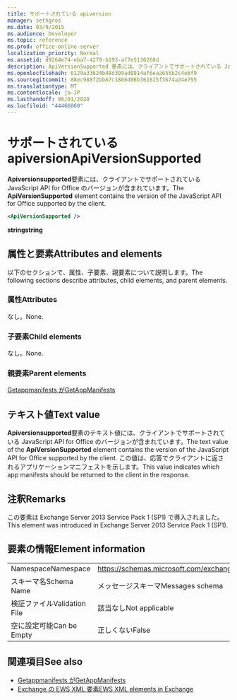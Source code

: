 ```yaml
---
title: サポートされている apiversion
manager: sethgros
ms.date: 03/9/2015
ms.audience: Developer
ms.topic: reference
ms.prod: office-online-server
localization_priority: Normal
ms.assetid: d9264e74-eba7-4279-b193-af7e5130268d
description: ApiVersionSupported 要素には、クライアントでサポートされている JavaScript API for Office のバージョンが含まれています。
ms.openlocfilehash: 0129a33624b48d309ad0814af6eaa655b2c4e6f9
ms.sourcegitcommit: 88ec988f2bb67c1866d06b361615f3674a24e795
ms.translationtype: MT
ms.contentlocale: ja-JP
ms.lasthandoff: 06/01/2020
ms.locfileid: "44466060"
---
```

# <a name="apiversionsupported"></a><span data-ttu-id="03ebc-103">サポートされている apiversion</span><span class="sxs-lookup"><span data-stu-id="03ebc-103">ApiVersionSupported</span></span>

<span data-ttu-id="03ebc-104">**Apiversionsupported**要素には、クライアントでサポートされている JavaScript API for Office のバージョンが含まれています。</span><span class="sxs-lookup"><span data-stu-id="03ebc-104">The **ApiVersionSupported** element contains the version of the JavaScript API for Office supported by the client.</span></span> 
  
```XML
<ApiVersionSupported />
```

 <span data-ttu-id="03ebc-105">**string**</span><span class="sxs-lookup"><span data-stu-id="03ebc-105">**string**</span></span>
## <a name="attributes-and-elements"></a><span data-ttu-id="03ebc-106">属性と要素</span><span class="sxs-lookup"><span data-stu-id="03ebc-106">Attributes and elements</span></span>

<span data-ttu-id="03ebc-107">以下のセクションで、属性、子要素、親要素について説明します。</span><span class="sxs-lookup"><span data-stu-id="03ebc-107">The following sections describe attributes, child elements, and parent elements.</span></span>
  
### <a name="attributes"></a><span data-ttu-id="03ebc-108">属性</span><span class="sxs-lookup"><span data-stu-id="03ebc-108">Attributes</span></span>

<span data-ttu-id="03ebc-109">なし。</span><span class="sxs-lookup"><span data-stu-id="03ebc-109">None.</span></span>
  
### <a name="child-elements"></a><span data-ttu-id="03ebc-110">子要素</span><span class="sxs-lookup"><span data-stu-id="03ebc-110">Child elements</span></span>

<span data-ttu-id="03ebc-111">なし。</span><span class="sxs-lookup"><span data-stu-id="03ebc-111">None.</span></span>
  
### <a name="parent-elements"></a><span data-ttu-id="03ebc-112">親要素</span><span class="sxs-lookup"><span data-stu-id="03ebc-112">Parent elements</span></span>

[<span data-ttu-id="03ebc-113">Getappmanifests が</span><span class="sxs-lookup"><span data-stu-id="03ebc-113">GetAppManifests</span></span>](getappmanifests.md)
  
## <a name="text-value"></a><span data-ttu-id="03ebc-114">テキスト値</span><span class="sxs-lookup"><span data-stu-id="03ebc-114">Text value</span></span>

<span data-ttu-id="03ebc-115">**Apiversionsupported**要素のテキスト値には、クライアントでサポートされている JavaScript API for Office のバージョンが含まれています。</span><span class="sxs-lookup"><span data-stu-id="03ebc-115">The text value of the **ApiVersionSupported** element contains the version of the JavaScript API for Office supported by the client.</span></span> <span data-ttu-id="03ebc-116">この値は、応答でクライアントに返されるアプリケーションマニフェストを示します。</span><span class="sxs-lookup"><span data-stu-id="03ebc-116">This value indicates which app manifests should be returned to the client in the response.</span></span> 
  
## <a name="remarks"></a><span data-ttu-id="03ebc-117">注釈</span><span class="sxs-lookup"><span data-stu-id="03ebc-117">Remarks</span></span>

<span data-ttu-id="03ebc-118">この要素は Exchange Server 2013 Service Pack 1 (SP1) で導入されました。</span><span class="sxs-lookup"><span data-stu-id="03ebc-118">This element was introduced in Exchange Server 2013 Service Pack 1 (SP1).</span></span>
  
## <a name="element-information"></a><span data-ttu-id="03ebc-119">要素の情報</span><span class="sxs-lookup"><span data-stu-id="03ebc-119">Element information</span></span>

|||
|:-----|:-----|
|<span data-ttu-id="03ebc-120">Namespace</span><span class="sxs-lookup"><span data-stu-id="03ebc-120">Namespace</span></span>  <br/> | https://schemas.microsoft.com/exchange/services/2006/messages  <br/> |
|<span data-ttu-id="03ebc-121">スキーマ名</span><span class="sxs-lookup"><span data-stu-id="03ebc-121">Schema Name</span></span>  <br/> |<span data-ttu-id="03ebc-122">メッセージスキーマ</span><span class="sxs-lookup"><span data-stu-id="03ebc-122">Messages schema</span></span>  <br/> |
|<span data-ttu-id="03ebc-123">検証ファイル</span><span class="sxs-lookup"><span data-stu-id="03ebc-123">Validation File</span></span>  <br/> |<span data-ttu-id="03ebc-124">該当なし</span><span class="sxs-lookup"><span data-stu-id="03ebc-124">Not applicable</span></span>  <br/> |
|<span data-ttu-id="03ebc-125">空に設定可能</span><span class="sxs-lookup"><span data-stu-id="03ebc-125">Can be Empty</span></span>  <br/> |<span data-ttu-id="03ebc-126">正しくない</span><span class="sxs-lookup"><span data-stu-id="03ebc-126">False</span></span>  <br/> |
   
## <a name="see-also"></a><span data-ttu-id="03ebc-127">関連項目</span><span class="sxs-lookup"><span data-stu-id="03ebc-127">See also</span></span>

- [<span data-ttu-id="03ebc-128">Getappmanifests が</span><span class="sxs-lookup"><span data-stu-id="03ebc-128">GetAppManifests</span></span>](getappmanifests.md)
- [<span data-ttu-id="03ebc-129">Exchange の EWS XML 要素</span><span class="sxs-lookup"><span data-stu-id="03ebc-129">EWS XML elements in Exchange</span></span>](ews-xml-elements-in-exchange.md)

